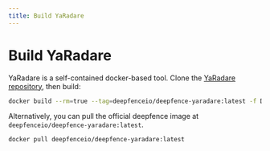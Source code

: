 ```yaml
---
title: Build YaRadare
---
```


# Build YaRadare

YaRadare is a self-contained docker-based tool. Clone the [YaRadare repository](https://github.com/deepfence/YaRadare), then build:

```bash
docker build --rm=true --tag=deepfenceio/deepfence-yaradare:latest -f Dockerfile .
```

Alternatively, you can pull the official deepfence image at `deepfenceio/deepfence-yaradare:latest`.

```shell
docker pull deepfenceio/deepfence-yaradare:latest
```
